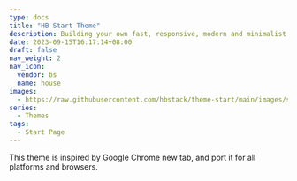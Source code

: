 ```yaml
---
type: docs
title: "HB Start Theme"
description: Building your own fast, responsive, modern and minimalist start page.
date: 2023-09-15T16:17:14+08:00
draft: false
nav_weight: 2
nav_icon:
  vendor: bs
  name: house
images:
  - https://raw.githubusercontent.com/hbstack/theme-start/main/images/screenshot.png
series:
  - Themes
tags:
  - Start Page
---
```


This theme is inspired by Google Chrome new tab, and port it for all platforms and browsers.